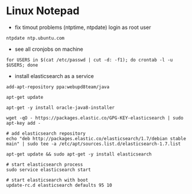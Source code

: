 # Linux Notepad

- fix timout problems (ntptime, ntpdate)
  login as root user
```
ntpdate ntp.ubuntu.com

```

- see all cronjobs on machine
```
for USERS in $(cat /etc/passwd | cut -d: -f1); do crontab -l -u $USERS; done

```

- install elasticsearch as a service
```
add-apt-repository ppa:webupd8team/java

apt-get update

apt-get -y install oracle-java8-installer

wget -qO - https://packages.elastic.co/GPG-KEY-elasticsearch | sudo apt-key add -

# add elasticsearch repository
echo "deb http://packages.elastic.co/elasticsearch/1.7/debian stable main" | sudo tee -a /etc/apt/sources.list.d/elasticsearch-1.7.list

apt-get update && sudo apt-get -y install elasticsearch

# start elasticsearch process
sudo service elasticsearch start

# start elasticsearch with boot
update-rc.d elasticsearch defaults 95 10

```
